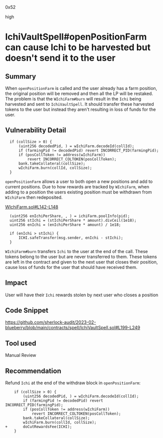 0x52

high

# IchiVaultSpell#openPositionFarm can cause Ichi to be harvested but doesn't send it to the user

## Summary

When `openPositionFarm` is called and the user already has a farm position, the original position will be removed and then all the LP will be restaked. The problem is that the `WIchiFarm#burn` will result in the `Ichi` being harvested and sent to `IchiVaultSpell`. It should transfer these harvested tokens to the user but instead they aren't resulting in loss of funds for the user.

## Vulnerability Detail

      if (collSize > 0) {
          (uint256 decodedPid, ) = wIchiFarm.decodeId(collId);
          if (farmingPid != decodedPid) revert INCORRECT_PID(farmingPid);
          if (posCollToken != address(wIchiFarm))
              revert INCORRECT_COLTOKEN(posCollToken);
          bank.takeCollateral(collSize);
          wIchiFarm.burn(collId, collSize);
      }

`openPositionFarm` allows a user to both open a new positions and add to current positions. Due to how rewards are tracked by `WIchiFarm`, when adding to a position the users existing position must be withdrawn from `WIchiFarm` then redeposited. 

[WIchiFarm.sol#L142-L148](https://github.com/sherlock-audit/2023-02-blueberry/blob/main/contracts/wrapper/WIchiFarm.sol#L142-L148)

      (uint256 enIchiPerShare, , ) = ichiFarm.poolInfo(pid);
      uint256 stIchi = (stIchiPerShare * amount).divCeil(1e18);
      uint256 enIchi = (enIchiPerShare * amount) / 1e18;

      if (enIchi > stIchi) {
          ICHI.safeTransfer(msg.sender, enIchi - stIchi);
      }

`WIchiFarm#burn` transfers `Ichi` to the user at the end of the call. These tokens belong to the user but are never transferred to them. These tokens are left in the contract and given to the next user that closes their position, cause loss of funds for the user that should have received them.

## Impact

User will have their `Ichi` rewards stolen by next user who closes a position

## Code Snippet

https://github.com/sherlock-audit/2023-02-blueberry/blob/main/contracts/spell/IchiVaultSpell.sol#L199-L249

## Tool used

Manual Review

## Recommendation

Refund `Ichi` at the end of the withdraw block in `openPositionFarm`:

        if (collSize > 0) {
            (uint256 decodedPid, ) = wIchiFarm.decodeId(collId);
            if (farmingPid != decodedPid) revert INCORRECT_PID(farmingPid);
            if (posCollToken != address(wIchiFarm))
                revert INCORRECT_COLTOKEN(posCollToken);
            bank.takeCollateral(collSize);
            wIchiFarm.burn(collId, collSize);
    +       doCutRewardsFee(ICHI);
        }